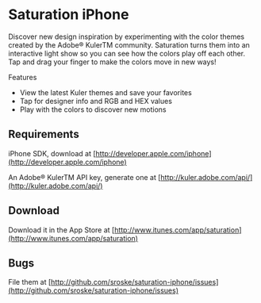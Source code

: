 Saturation iPhone
=================

Discover new design inspiration by experimenting with the color themes created by the Adobe® KulerTM community. Saturation turns them into an interactive light show so you can see how the colors play off each other. Tap and drag your finger to make the colors move in new ways!

Features

* View the latest Kuler themes and save your favorites
* Tap for designer info and RGB and HEX values
* Play with the colors to discover new motions

Requirements
------------

iPhone SDK, download at [http://developer.apple.com/iphone](http://developer.apple.com/iphone)

An Adobe® KulerTM API key, generate one at [http://kuler.adobe.com/api/](http://kuler.adobe.com/api/)

Download
--------

Download it in the App Store at [http://www.itunes.com/app/saturation](http://www.itunes.com/app/saturation)

Bugs
-----

File them at [http://github.com/sroske/saturation-iphone/issues](http://github.com/sroske/saturation-iphone/issues)
